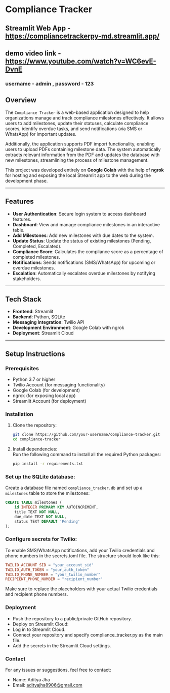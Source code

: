 # Compliance Tracker 

## Streamlit Web App - https://compliancetrackerpy-md.streamlit.app/
## demo video link - https://www.youtube.com/watch?v=WC6evE-DvnE
### username - admin , password - 123 


## Overview  
The `Compliance Tracker` is a web-based application designed to help organizations manage and track compliance milestones effectively. It allows users to add milestones, update their statuses, calculate compliance scores, identify overdue tasks, and send notifications (via SMS or WhatsApp) for important updates.

Additionally, the application supports PDF import functionality, enabling users to upload PDFs containing milestone data. The system automatically extracts relevant information from the PDF and updates the database with new milestones, streamlining the process of milestone management.

This project was developed entirely on **Google Colab** with the help of **ngrok** for hosting and exposing the local Streamlit app to the web during the development phase.

---

## Features  
- **User Authentication**: Secure login system to access dashboard features.  
- **Dashboard**: View and manage compliance milestones in an interactive table.  
- **Add Milestones**: Add new milestones with due dates to the system.  
- **Update Status**: Update the status of existing milestones (Pending, Completed, Escalated).  
- **Compliance Score**: Calculates the compliance score as a percentage of completed milestones.  
- **Notifications**: Sends notifications (SMS/WhatsApp) for upcoming or overdue milestones.  
- **Escalation**: Automatically escalates overdue milestones by notifying stakeholders.  

---

## Tech Stack  
- **Frontend**: Streamlit  
- **Backend**: Python, SQLite  
- **Messaging Integration**: Twilio API  
- **Development Environment**: Google Colab with ngrok  
- **Deployment**: Streamlit Cloud  

---

## Setup Instructions  

### Prerequisites  
- Python 3.7 or higher  
- Twilio Account (for messaging functionality)  
- Google Colab (for development)  
- ngrok (for exposing local app)  
- Streamlit Account (for deployment)  

### Installation  
1. Clone the repository:  
   ```bash
   git clone https://github.com/your-username/compliance-tracker.git
   cd compliance-tracker

2. Install dependencies:  
   Run the following command to install all the required Python packages:
   ```bash
   pip install -r requirements.txt

### Set up the SQLite database:  
Create a database file named `compliance_tracker.db` and set up a `milestones` table to store the milestones:

```sql
CREATE TABLE milestones (
    id INTEGER PRIMARY KEY AUTOINCREMENT,
    title TEXT NOT NULL,
    due_date TEXT NOT NULL,
    status TEXT DEFAULT 'Pending'
);
```

### Configure secrets for Twilio:

To enable SMS/WhatsApp notifications, add your Twilio credentials and phone numbers in the secrets.toml file. The structure should look like this:

```toml
TWILIO_ACCOUNT_SID = "your_account_sid"
TWILIO_AUTH_TOKEN = "your_auth_token"
TWILIO_PHONE_NUMBER = "your_twilio_number"
RECIPIENT_PHONE_NUMBER = "recipient_number"


```
Make sure to replace the placeholders with your actual Twilio credentials and recipient phone numbers.

### Deployment
- Push the repository to a public/private GitHub repository.
- Deploy on Streamlit Cloud:
- Log in to Streamlit Cloud.
- Connect your repository and specify compliance_tracker.py as the main file.
- Add the secrets in the Streamlit Cloud settings.



### Contact 
For any issues or suggestions, feel free to contact:

- Name: Aditya Jha
- Email: adityajha8906@gmail.com





